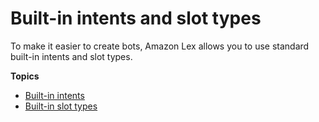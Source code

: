 # Built\-in intents and slot types<a name="built-in"></a>

To make it easier to create bots, Amazon Lex allows you to use standard built\-in intents and slot types\. 

**Topics**
+ [Built\-in intents](howitworks-builtins-intents.md)
+ [Built\-in slot types](howitworks-builtins-slots.md)